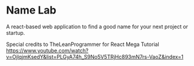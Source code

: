 # Name Lab

A react-based web application to find a good name for your next project or startup.

Special credits to TheLeanProgrammer for React Mega Tutorial
https://www.youtube.com/watch?v=OjlqjmKsedY&list=PLGyA74h_S9No5V5TRjHc893mN7rs-VaoZ&index=1
